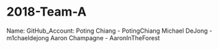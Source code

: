 2018-Team-A
===========
Name:             GitHub_Account:
Poting Chiang   - PotingChiang
Michael DeJong  - m1chaeldejong
Aaron Champagne - AaronInTheForest
